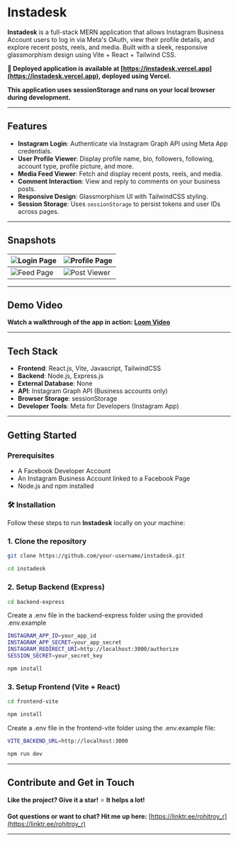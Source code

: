 # Instadesk

**Instadesk** is a full-stack MERN application that allows Instagram Business Account users to log in via Meta's OAuth, view their profile details, and explore recent posts, reels, and media. Built with a sleek, responsive glassmorphism design using Vite + React + Tailwind CSS.

**🚀 Deployed application is available at [https://instadesk.vercel.app](https://instadesk.vercel.app), deployed using Vercel.**

**This application uses sessionStorage and runs on your local browser during development.**

---

## Features

- **Instagram Login**: Authenticate via Instagram Graph API using Meta App credentials.
- **User Profile Viewer**: Display profile name, bio, followers, following, account type, profile picture, and more.
- **Media Feed Viewer**: Fetch and display recent posts, reels, and media.
- **Comment Interaction**: View and reply to comments on your business posts.
- **Responsive Design**: Glassmorphism UI with TailwindCSS styling.
- **Session Storage**: Uses `sessionStorage` to persist tokens and user IDs across pages.

---

## Snapshots

| ![Login Page](https://github.com/user-attachments/assets/9baac6e3-9cd4-48fe-b9d2-9a70c809fd97) | ![Profile Page](https://github.com/user-attachments/assets/eb9b7888-155c-458a-99d6-cf3c24666336) |
| ------------------------------------------------------------------------------------------------ | ------------------------------------------------------------------------------------------------------------- |
| ![Feed Page](https://github.com/user-attachments/assets/b23323ca-8b11-4e6c-84a5-88871f92ba54) | ![Post Viewer](https://github.com/user-attachments/assets/41b69a34-5649-4a5b-8c05-d64682e06f10) |

---

## Demo Video

**Watch a walkthrough of the app in action: [Loom Video](https://www.loom.com/share/fc096d5cb6dc4ef1af1166154d0843bd?sid=15bd167a-0235-4dae-9904-d70eb2ccc674)**

---

## Tech Stack

- **Frontend**: React.js, Vite, Javascript, TailwindCSS  
- **Backend**: Node.js, Express.js  
- **External Database**: None  
- **API**: Instagram Graph API (Business accounts only)  
- **Browser Storage**: sessionStorage  
- **Developer Tools**: Meta for Developers (Instagram App)

---

## Getting Started

### Prerequisites

- A Facebook Developer Account  
- An Instagram Business Account linked to a Facebook Page  
- Node.js and npm installed

### 🛠️ Installation

Follow these steps to run **Instadesk** locally on your machine:

### 1. Clone the repository

```bash
git clone https://github.com/your-username/instadesk.git
```
```bash
cd instadesk
```
### 2. Setup Backend (Express)
```bash
cd backend-express
```
Create a .env file in the backend-express folder using the provided .env.example
```bash
INSTAGRAM_APP_ID=your_app_id
INSTAGRAM_APP_SECRET=your_app_secret
INSTAGRAM_REDIRECT_URI=http://localhost:3000/authorize
SESSION_SECRET=your_secret_key
```
```bash
npm install
```
### 3. Setup Frontend (Vite + React)
```bash
cd frontend-vite
```
```bash
npm install
```
Create a .env file in the frontend-vite folder using the .env.example file:
```bash
VITE_BACKEND_URL=http://localhost:3000
```
```bash
npm run dev
```

---

## **Contribute and Get in Touch**

**Like the project? Give it a star!** ⭐️ **It helps a lot!**

**Got questions or want to chat? Hit me up here:** [https://linktr.ee/rohitroy_r](https://linktr.ee/rohitroy_r)

---



